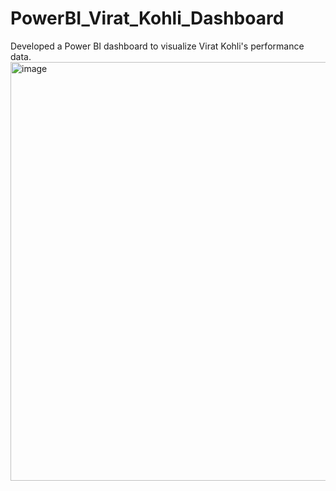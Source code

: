 # PowerBI_Virat_Kohli_Dashboard
Developed a Power BI dashboard to visualize Virat Kohli's performance data.
<img width="670" alt="image" src="https://github.com/aditya-ast/PowerBI_Virat_Kohli_Dashboard/assets/110805338/55801540-235d-4596-9a8d-fd3635a7abe7">
